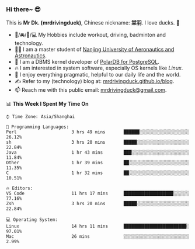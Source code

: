 ### Hi there~ 😎

This is **Mr Dk. (mrdrivingduck)**, Chinese nickname: **棠羽**. I love ducks. 🦆

- 💪/🚘/🏸/💻 My Hobbies include workout, driving, badminton and technology.
- 👨‍🎓 I am a master student of [Nanjing University of Aeronautics and Astronautics](https://en.wikipedia.org/wiki/Nanjing_University_of_Aeronautics_and_Astronautics).
- 🍊 I am a DBMS kernel developer of [PolarDB for PostgreSQL](https://github.com/ApsaraDB/PolarDB-for-PostgreSQL).
- 🔥 I am interested in system software, especially OS kernels like *Linux*.
- 🔧 I enjoy everything pragmatic, helpful to our daily life and the world.
- ✍ Refer to my (technology) blog at: [mrdrivingduck.github.io/blog](https://www.mrdrivingduck.cn/blog/#/).
- 📫 Reach me with this public email: [mrdrivingduck@gmail.com](mailto:mrdrivingduck@gmail.com).

<!--START_SECTION:waka-->
📊 **This Week I Spent My Time On** 

```text
⌚︎ Time Zone: Asia/Shanghai

💬 Programming Languages: 
Perl                     3 hrs 49 mins       ██████░░░░░░░░░░░░░░░░░░░   26.12% 
sh                       3 hrs 20 mins       █████░░░░░░░░░░░░░░░░░░░░   22.84% 
Java                     1 hr 43 mins        ███░░░░░░░░░░░░░░░░░░░░░░   11.84% 
Other                    1 hr 39 mins        ██░░░░░░░░░░░░░░░░░░░░░░░   11.35% 
C                        1 hr 32 mins        ██░░░░░░░░░░░░░░░░░░░░░░░   10.51%

🔥 Editors: 
VS Code                  11 hrs 17 mins      ███████████████████░░░░░░   77.16% 
Zsh                      3 hrs 20 mins       █████░░░░░░░░░░░░░░░░░░░░   22.84%

💻 Operating System: 
Linux                    14 hrs 11 mins      ████████████████████████░   97.01% 
Mac                      26 mins             ░░░░░░░░░░░░░░░░░░░░░░░░░   2.99%

```


<!--END_SECTION:waka-->

<!-- ![Mr Dk.'s GitHub Stats](https://github-readme-stats.vercel.app/api?username=mrdrivingduck&count_private&show_icons=true&theme=buefy) -->

<!-- ![Most Used Languages](https://github-readme-stats.vercel.app/api/top-langs/?username=mrdrivingduck&exclude_repo=mips32-CPU,snort-tcp-socket&theme=buefy&layout=compact&langs_count=10) -->


<!--
**mrdrivingduck/mrdrivingduck** is a ✨ _special_ ✨ repository because its `README.md` (this file) appears on your GitHub profile.

Here are some ideas to get you started:

- 🔭 I’m currently working on ...
- 🌱 I’m currently learning ...
- 👯 I’m looking to collaborate on ...
- 🤔 I’m looking for help with ...
- 💬 Ask me about ...
- 📫 How to reach me: ...
- 😄 Pronouns: ...
- ⚡ Fun fact: ...
-->
